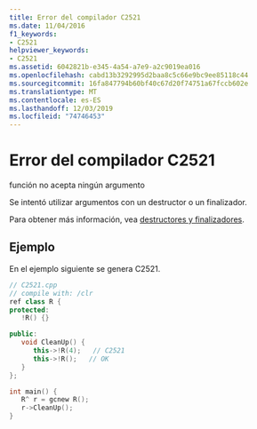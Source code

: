 ```yaml
---
title: Error del compilador C2521
ms.date: 11/04/2016
f1_keywords:
- C2521
helpviewer_keywords:
- C2521
ms.assetid: 6042821b-e345-4a54-a7e9-a2c9019ea016
ms.openlocfilehash: cabd13b3292995d2baa8c5c66e9bc9ee85118c44
ms.sourcegitcommit: 16fa847794b60bf40c67d20f74751a67fccb602e
ms.translationtype: MT
ms.contentlocale: es-ES
ms.lasthandoff: 12/03/2019
ms.locfileid: "74746453"
---
```

# <a name="compiler-error-c2521"></a>Error del compilador C2521

función no acepta ningún argumento

Se intentó utilizar argumentos con un destructor o un finalizador.

Para obtener más información, vea [destructores y finalizadores](../../dotnet/how-to-define-and-consume-classes-and-structs-cpp-cli.md#BKMK_Destructors_and_finalizers).

## <a name="example"></a>Ejemplo

En el ejemplo siguiente se genera C2521.

```cpp
// C2521.cpp
// compile with: /clr
ref class R {
protected:
   !R() {}

public:
   void CleanUp() {
      this->!R(4);   // C2521
      this->!R();   // OK
   }
};

int main() {
   R^ r = gcnew R();
   r->CleanUp();
}
```
